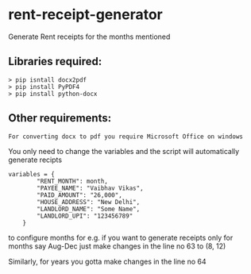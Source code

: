 # rent-receipt-generator
Generate Rent receipts for the months mentioned


## Libraries required:
    > pip isntall docx2pdf
    > pip install PyPDF4
    > pip install python-docx

## Other requirements:
    For converting docx to pdf you require Microsoft Office on windows 

You only need to change the variables and the script will automatically generate recipts

```
variables = {
        "RENT_MONTH": month,
        "PAYEE_NAME": "Vaibhav Vikas",
        "PAID_AMOUNT": "26,000",
        "HOUSE_ADDRESS": "New Delhi",
        "LANDLORD_NAME": "Some Name",
        "LANDLORD_UPI": "123456789"
    }
```

to configure months for e.g. if you want to generate receipts only for months say Aug-Dec
just make changes in the line no 63 to (8, 12)

Similarly, for years you gotta make changes in the line no 64
